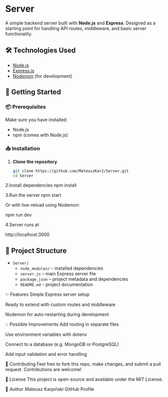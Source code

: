 # Server

A simple backend server built with **Node.js** and **Express**. Designed as a starting point for handling API routes, middleware, and basic server functionality.

## 🛠️ Technologies Used

- [Node.js](https://nodejs.org/)
- [Express.js](https://expressjs.com/)
- [Nodemon](https://nodemon.io/) (for development)

## 🚀 Getting Started

### 📦 Prerequisites

Make sure you have installed:
- Node.js
- npm (comes with Node.js)

### 📥 Installation

1. **Clone the repository**
   ```bash
   git clone https://github.com/MateuszKar2/Server.git
   cd Server

2.Install dependencies
npm install

3.Run the server
npm start

Or with live-reload using Nodemon:

npm run dev

4.Server runs at

http://localhost:3000

## 📁 Project Structure

- `Server/`
  - `node_modules/` – installed dependencies
  - `server.js` – main Express server file
  - `package.json` – project metadata and dependencies
  - `README.md` – project documentation


✨ Features
Simple Express server setup

Ready to extend with custom routes and middleware

Nodemon for auto-restarting during development

💡 Possible Improvements
Add routing in separate files

Use environment variables with dotenv

Connect to a database (e.g. MongoDB or PostgreSQL)

Add input validation and error handling

🤝 Contributing
Feel free to fork this repo, make changes, and submit a pull request. Contributions are welcome!

📄 License
This project is open-source and available under the MIT License.

👤 Author
Mateusz Karpiński
GitHub Profile

